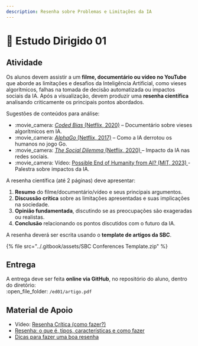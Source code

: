 ```yaml
---
description: Resenha sobre Problemas e Limitações da IA
---
```


# 📄 Estudo Dirigido 01

## **Atividade**

Os alunos devem assistir a um **filme, documentário ou vídeo no YouTube** que aborde as limitações e desafios da Inteligência Artificial, como vieses algorítmicos, falhas na tomada de decisão automatizada ou impactos sociais da IA. Após a visualização, devem produzir uma **resenha científica** analisando criticamente os principais pontos abordados.

Sugestões de conteúdos para análise:

* :movie\_camera: [_Coded Bias_ (Netflix, 2020)](https://www.netflix.com/br-en/title/81328723) – Documentário sobre vieses algorítmicos em IA.
* :movie\_camera: [_AlphaGo_ (Netflix, 2017)](https://www.youtube.com/watch?v=WXuK6gekU1Y) – Como a IA derrotou os humanos no jogo Go.
* :movie\_camera: [_The Social Dilemma_ (Netflix, 2020) ](https://www.netflix.com/br/title/81254224)– Impacto da IA nas redes sociais.
* :movie\_camera: Vídeo: [Possible End of Humanity from AI? (MIT, 2023) ](https://www.youtube.com/watch?v=sitHS6UDMJc)- Palestra sobre impactos da IA.

A resenha científica (até 2 páginas) deve apresentar:

1. **Resumo** do filme/documentário/vídeo e seus principais argumentos.
2. **Discussão crítica** sobre as limitações apresentadas e suas implicações na sociedade.
3. **Opinião fundamentada**, discutindo se as preocupações são exageradas ou realistas.
4. **Conclusão** relacionando os pontos discutidos com o futuro da IA.

A resenha deverá ser escrita usando o **template de artigos da SBC**.&#x20;

{% file src="../.gitbook/assets/SBC Conferences Template.zip" %}

## **Entrega**

A entrega deve ser feita **online via GitHub**, no repositório do aluno, dentro do diretório:\
:open\_file\_folder: `/ed01/artigo.pdf`

## **Material de Apoio**

* Vídeo: [Resenha Crítica (como fazer?)](https://www.youtube.com/watch?v=I8904q731bE)
* [Resenha: o que é, tipos, características e como fazer](https://portal.anhembi.br/blog/resenha)
* [Dicas para fazer uma boa resenha](https://www.ufsm.br/app/uploads/sites/781/2020/11/Cartilha-Resenhando.pdf)
